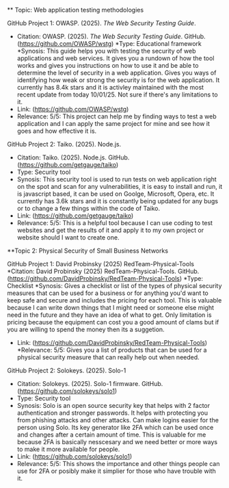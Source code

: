** Topic: Web application testing methodologies

GitHub Project 1: OWASP. (2025). _The Web Security Testing Guide_.
* Citation: OWASP. (2025). _The Web Security Testing Guide_. GitHub. (https://github.com/OWASP/wstg)
*Type: Educational framework
*Synosis: This guide helps you with testing the security of web applications and web services. It gives you a rundown of how the tool works and gives you instructions on how to use it and be able to determine the level
of security in a web application. Gives you ways of identifying how weak or strong the security is for the web application. It currently has 8.4k stars and it is activley maintained with the most recent update from
today 10/01/25. Not sure if there's any limitations to it.
* Link: (https://github.com/OWASP/wstg)
* Relevance: 5/5: This project can help me by finding ways to test a web application and I can apply the same project for mine and see how it goes and how effective it is. 

GitHub Project 2: Taiko. (2025). Node.js.
* Citation: Taiko. (2025). Node.js. GitHub. (https://github.com/getgauge/taiko)
* Type: Security tool
* Synosis: This security tool is used to run tests on web application right on the spot and scan for any vulnerabilities, it is easy to install and run, it is javascript based, it can be used on Goolge, Microsoft,
Opera, etc. It currently has 3.6k stars and it is constantly being updated for any bugs or to change a few things within the code of Taiko.
* Link: (https://github.com/getgauge/taiko)
* Relevance: 5/5: This is a helpful tool because I can use coding to test websites and get the results of it and apply it to my own project or website should I want to create one.

**Topic 2: Physical Security of Small Business Networks 

GitHub Project 1: David Probinsky (2025) RedTeam-Physical-Tools
*Citation: David Probinsky (2025) RedTeam-Physical-Tools. GitHub. (https://github.com/DavidProbinsky/RedTeam-Physical-Tools)
*Type: Checklist
*Synosis: Gives a checklist or list of the types of physical security measures that can be used for a business or for anything you'd want to keep safe and secure and includes the pricing for each tool. This is valuable
because I can write down things that I might need or someone else might need in the future and they have an idea of what to get. Only limitation is pricing because the equipment can cost you a good amount of clams
but if you are willing to spend the money then its a suggetion.
* Link: (https://github.com/DavidProbinsky/RedTeam-Physical-Tools)
*Relevance: 5/5: Gives you a list of products that can be used for a physical security measure that can really help out when needed.

GitHub Project 2: Solokeys. (2025). Solo-1
* Citation: Solokeys. (2025). Solo-1 firmware. GitHub. (https://github.com/solokeys/solo1)
* Type: Security tool
* Synosis: Solo is an open source security key that helps with 2 factor authentication and stronger passwords. It helps with protecting you from phishing attacks and other attacks. Can make logins easier for the
person using Solo. Its key generator like 2FA which can be used once and changes after a certain amount of time. This is valuable for me because 2FA is basically nesscesary and we need better or more ways to make
it more available for people.
* Link: (https://github.com/solokeys/solo1)
* Relevance: 5/5: This shows the importance and other things people can use for 2FA or posibly make it simplier for those who have trouble with it.


